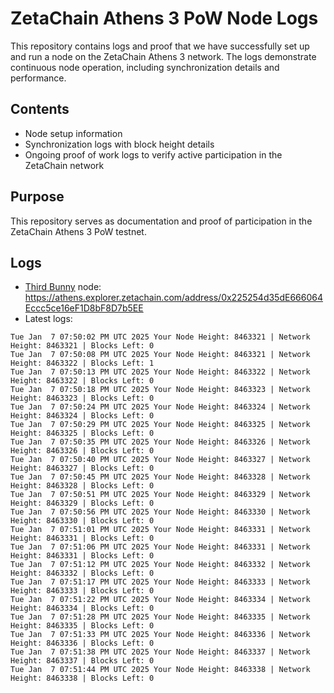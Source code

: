 # ZetaChain Athens 3 PoW Node Logs
This repository contains logs and proof that we have successfully set up and run a node on the ZetaChain Athens 3 network. The logs demonstrate continuous node operation, including synchronization details and performance.

## Contents
- Node setup information
- Synchronization logs with block height details
- Ongoing proof of work logs to verify active participation in the ZetaChain network

## Purpose
This repository serves as documentation and proof of participation in the ZetaChain Athens 3 PoW testnet.

## Logs

- [Third Bunny](https://thirdbunny.xyz/) node: https://athens.explorer.zetachain.com/address/0x225254d35dE666064Eccc5ce16eF1D8bF8D7b5EE
- Latest logs:
```
Tue Jan  7 07:50:02 PM UTC 2025 Your Node Height: 8463321 | Network Height: 8463321 | Blocks Left: 0
Tue Jan  7 07:50:08 PM UTC 2025 Your Node Height: 8463321 | Network Height: 8463322 | Blocks Left: 1
Tue Jan  7 07:50:13 PM UTC 2025 Your Node Height: 8463322 | Network Height: 8463322 | Blocks Left: 0
Tue Jan  7 07:50:18 PM UTC 2025 Your Node Height: 8463323 | Network Height: 8463323 | Blocks Left: 0
Tue Jan  7 07:50:24 PM UTC 2025 Your Node Height: 8463324 | Network Height: 8463324 | Blocks Left: 0
Tue Jan  7 07:50:29 PM UTC 2025 Your Node Height: 8463325 | Network Height: 8463325 | Blocks Left: 0
Tue Jan  7 07:50:35 PM UTC 2025 Your Node Height: 8463326 | Network Height: 8463326 | Blocks Left: 0
Tue Jan  7 07:50:40 PM UTC 2025 Your Node Height: 8463327 | Network Height: 8463327 | Blocks Left: 0
Tue Jan  7 07:50:45 PM UTC 2025 Your Node Height: 8463328 | Network Height: 8463328 | Blocks Left: 0
Tue Jan  7 07:50:51 PM UTC 2025 Your Node Height: 8463329 | Network Height: 8463329 | Blocks Left: 0
Tue Jan  7 07:50:56 PM UTC 2025 Your Node Height: 8463330 | Network Height: 8463330 | Blocks Left: 0
Tue Jan  7 07:51:01 PM UTC 2025 Your Node Height: 8463331 | Network Height: 8463331 | Blocks Left: 0
Tue Jan  7 07:51:06 PM UTC 2025 Your Node Height: 8463331 | Network Height: 8463331 | Blocks Left: 0
Tue Jan  7 07:51:12 PM UTC 2025 Your Node Height: 8463332 | Network Height: 8463332 | Blocks Left: 0
Tue Jan  7 07:51:17 PM UTC 2025 Your Node Height: 8463333 | Network Height: 8463333 | Blocks Left: 0
Tue Jan  7 07:51:22 PM UTC 2025 Your Node Height: 8463334 | Network Height: 8463334 | Blocks Left: 0
Tue Jan  7 07:51:28 PM UTC 2025 Your Node Height: 8463335 | Network Height: 8463335 | Blocks Left: 0
Tue Jan  7 07:51:33 PM UTC 2025 Your Node Height: 8463336 | Network Height: 8463336 | Blocks Left: 0
Tue Jan  7 07:51:38 PM UTC 2025 Your Node Height: 8463337 | Network Height: 8463337 | Blocks Left: 0
Tue Jan  7 07:51:44 PM UTC 2025 Your Node Height: 8463338 | Network Height: 8463338 | Blocks Left: 0
```
